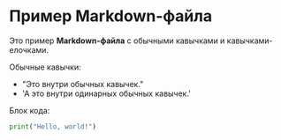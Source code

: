# Пример Markdown-файла

Это пример **Markdown-файла** с обычными кавычками и кавычками-елочками.

Обычные кавычки:

- "Это внутри обычных кавычек."
- 'А это внутри одинарных обычных кавычек.'

Блок кода:

```python
print("Hello, world!")
